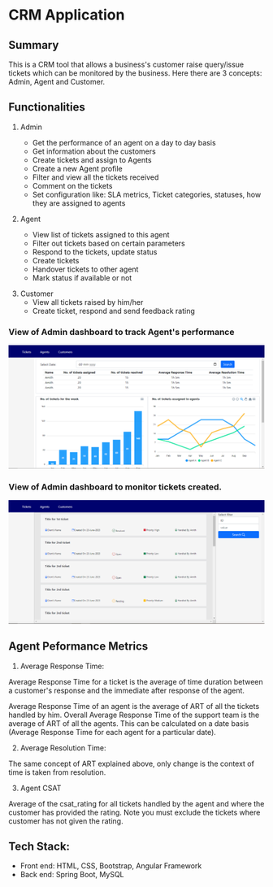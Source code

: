 

# CRM Application

## Summary
This is a CRM tool that allows a business's customer raise query/issue tickets which can be monitored by the business. Here there are 3 concepts: Admin, Agent and Customer.


## Functionalities
1. Admin

	- Get the performance of an agent on a day to day basis
	- Get information about the customers
	- Create tickets and assign to Agents
	- Create a new Agent profile
	- Filter and view all the tickets received
	- Comment on the tickets
	- Set configuration like: SLA metrics, Ticket categories, statuses, how they are assigned to agents

2. Agent
	- View list of tickets assigned to this agent
	- Filter out tickets based on certain parameters
	- Respond to the tickets, update status
	- Create tickets
	- Handover tickets to other agent
	- Mark status if available or not

3) Customer
	- View all tickets raised by him/her
	- Create ticket, respond and send feedback rating


### View of Admin dashboard to track Agent's performance
![Admin Dashboard](./Admin_agents_view.PNG)

### View of Admin dashboard to monitor tickets created.
![Tickets](./Admin_tickets_view.PNG)


## Agent Peformance Metrics

1. Average Response Time:

<p>Average Response Time for a ticket is the average of time duration between a customer's response and the immediate after response of the agent.</p>

<p>Average Response Time of an agent is the average of ART of all the tickets handled by him.
Overall Average Response Time of the support team is the average of ART of all the agents.
This can be calculated on a date basis (Average Response Time for each agent for a particular date).</p>


2. Average Resolution Time:

<p>The same concept of ART explained above, only change is the context of time is taken from resolution.<P>

3. Agent CSAT

<p>Average of the csat_rating for all tickets handled by the agent and where the customer has provided the rating. Note you must exclude the tickets where customer has not given the rating.</p>


## Tech Stack:

- Front end: HTML, CSS, Bootstrap, Angular Framework
- Back end: Spring Boot, MySQL


